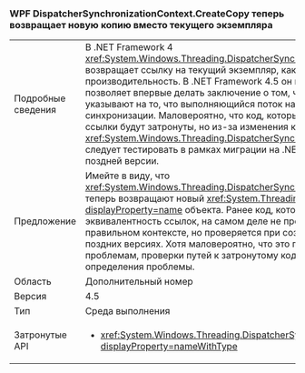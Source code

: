 ### <a name="wpf-dispatchersynchronizationcontextcreatecopy-now-returns-a-new-copy-instead-of-the-current-instance"></a>WPF DispatcherSynchronizationContext.CreateCopy теперь возвращает новую копию вместо текущего экземпляра

|   |   |
|---|---|
|Подробные сведения|В .NET Framework 4 <xref:System.Windows.Threading.DispatcherSynchronizationContext.CreateCopy> возвращает ссылку на текущий экземпляр, как оптимизировать производительность. В .NET Framework 4.5 он возвращает новый экземпляр, что позволяет впервые делать заключение о том, что одинаковые ссылки указывают на то, что выполняющийся поток находится в правильном контексте синхронизации.  Маловероятно, что код, который проверяет подлинность эти ссылки будут затронуты, но из-за изменения код, вызовы <xref:System.Windows.Threading.DispatcherSynchronizationContext.CreateCopy> следует тестировать в рамках миграции на .NET Framework 4.5 или более поздней версии.|
|Предложение|Имейте в виду, что <xref:System.Windows.Threading.DispatcherSynchronizationContext.CreateCopy> теперь возвращают новый <xref:System.Threading.SynchronizationContext?displayProperty=name> объекта. Ранее код, который использовал эквивалентность ссылок, на самом деле не проверялся на нахождение в правильном контексте, но проверяется при создании в .NET 4.5 или более поздних версиях.  Хотя маловероятно, что это приведет к серьезным проблемам, проверки путей к затронутому коду должно быть достаточно для определения проблемы.|
|Область|Дополнительный номер|
|Версия|4.5|
|Тип|Среда выполнения|
|Затронутые API|<ul><li><xref:System.Windows.Threading.DispatcherSynchronizationContext.CreateCopy?displayProperty=nameWithType></li></ul>|

